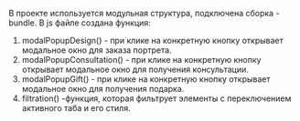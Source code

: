 В проекте используется модульная структура, подключена сборка - bundle.
В js файле создана функция:
1. modalPopupDesign() - при клике на конкретную кнопку открывает модальное окно для заказа портрета.
2. modalPopupConsultation() - при клике на конкретную кнопку открывает модальное окно для получения консультации.
3. modalPopupGift() - при клике на конкретную кнопку открывает модальное окно для получения подарка.
4. filtration() -функция, которая фильтрует элементы с переключением активного таба и его стиля.

